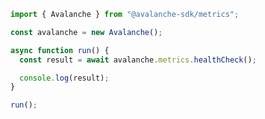 <!-- Start SDK Example Usage [usage] -->
```typescript
import { Avalanche } from "@avalanche-sdk/metrics";

const avalanche = new Avalanche();

async function run() {
  const result = await avalanche.metrics.healthCheck();

  console.log(result);
}

run();

```
<!-- End SDK Example Usage [usage] -->